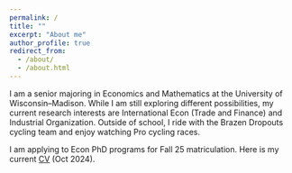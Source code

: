 ```yaml
---
permalink: /
title: ""
excerpt: "About me"
author_profile: true
redirect_from: 
  - /about/
  - /about.html
---
```


I am a senior majoring in Economics and Mathematics at the University of Wisconsin–Madison. While I am still exploring different possibilities, my current research interests are International Econ (Trade and Finance) and Industrial Organization. Outside of school, I ride with the Brazen Dropouts cycling team and enjoy watching Pro cycling races.

I am applying to Econ PhD programs for Fall 25 matriculation. Here is my current <a href="/files/EricHsienchenChu_CV.pdf" target="_blank">CV</a> (Oct 2024).
